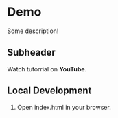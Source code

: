 # Demo

Some description!

## Subheader

Watch tutorrial on **YouTube**.

## Local Development

1. Open index.html in your browser.
